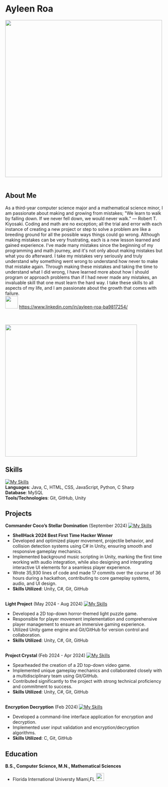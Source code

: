 # **Ayleen Roa** 

<img src="https://user-images.githubusercontent.com/74038190/212747903-e9bdf048-2dc8-41f9-b973-0e72ff07bfba.gif" width="500">
<br><br>

## **About Me**
As a third-year computer science major and a mathematical science minor, I am passionate about making and growing from mistakes; "We learn to walk by falling down. If we never fell down, we would never walk." — Robert T. Kiyosaki. Coding and math are no exception; all the trial and error with each instance of creating a new project or step to solve a problem are like a breeding ground for all the possible ways things could go wrong. Although making mistakes can be very frustrating, each is a new lesson learned and gained experience. I've made many mistakes since the beginning of my programming and math journey, and it's not only about making mistakes but what you do afterward. I take my mistakes very seriously and truly understand why something went wrong to understand how never to make that mistake again. Through making these mistakes and taking the time to understand what I did wrong, I have learned more about how I should program or approach problems than if I had never made any mistakes, an invaluable skill that one must learn the hard way. I take these skills to all aspects of my life, and I am passionate about the growth that comes with failure.<br>
<img src="https://user-images.githubusercontent.com/74038190/235294012-0a55e343-37ad-4b0f-924f-c8431d9d2483.gif" width="40"> https://www.linkedin.com/in/ayleen-roa-ba9817254/ <br><br><br>

<img src="https://user-images.githubusercontent.com/74038190/212284158-e840e285-664b-44d7-b79b-e264b5e54825.gif" width="420">
<br>

## **Skills** 
[![My Skills](https://skillicons.dev/icons?i=java,c,html,css,js,py,cs,mysql,git,github,unity)](https://skillicons.dev)<br>
**Languages**: Java, C, HTML, CSS, JavaScript, Python, C Sharp <br>
**Database**: MySQL <br>
**Tools/Technologies**: Git, GitHub, Unity <br>

## **Projects**
**Commander Coco’s Stellar Domination** (September 2024)  [![My Skills](https://skillicons.dev/icons?i=cs,git,github,unity)](https://skillicons.dev)
- **ShellHack 2024 Best First Time Hacker Winner**
- Developed and optimized player movement, projectile behavior, and collision detection systems using C# in Unity, ensuring smooth and responsive gameplay mechanics.
- Implemented background music scripting in Unity, marking the first time working with audio integration, while also designing and integrating interactive UI elements for a seamless player experience.
- Wrote 35,930 lines of code and made 17 commits over the course of 36 hours during a hackathon, contributing to core gameplay systems, audio, and UI design.
- **Skills Utilized**: Unity, C#, Git, GitHub <br>

<br>**Light Project** (May 2024 - Aug 2024) [![My Skills](https://skillicons.dev/icons?i=cs,git,github,unity)](https://skillicons.dev)
- Developed a 2D top-down horror-themed light puzzle game.
- Responsible for player movement implementation and comprehensive player management to ensure an immersive gaming experience.
- Utilized Unity game engine and Git/GitHub for version control and collaboration.
- **Skills Utilized**: Unity, C#, Git, GitHub <br>

<br> **Project Crystal** (Feb 2024 - Apr 2024) [![My Skills](https://skillicons.dev/icons?i=cs,git,github,unity)](https://skillicons.dev)
- Spearheaded the creation of a 2D top-down video game.
- Implemented unique gameplay mechanics and collaborated closely with a multidisciplinary team using Git/GitHub.
- Contributed significantly to the project with strong technical proficiency and commitment to success.
- **Skills Utilized**: Unity, C#, Git, GitHub <br>

<br> **Encryption Decryption** (Feb 2024) [![My Skills](https://skillicons.dev/icons?i=c,git,github)](https://skillicons.dev)
- Developed a command-line interface application for encryption and decryption.
- Implemented user input validation and encryption/decryption algorithms.
- **Skills Utilized**: C, Git, GitHub

## **Education**
**B.S., Computer Science, M.N., Mathematical Sciences**
- Florida International Universty Miami,FL <img src="https://cultofthepartyparrot.com/parrots/hd/60fpsparrot.gif" width="25" height="25"/> <br>



